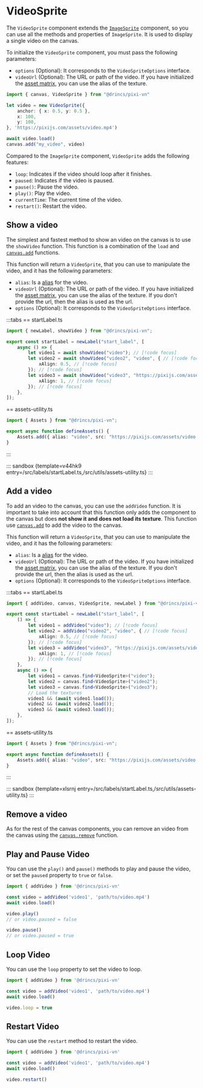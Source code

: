 # VideoSprite

The `VideoSprite` component extends the [`ImageSprite`](/start/canvas-images.md) component, so you can use all the methods and properties of `ImageSprite`. It is used to display a single video on the canvas.

To initialize the `VideoSprite` component, you must pass the following parameters:

* `options` (Optional): It corresponds to the `VideoSpriteOptions` interface.
* `videoUrl` (Optional): The URL or path of the video. If you have initialized the [asset matrix](/start/assets-management.md#initialize-the-asset-matrix-at-project-start), you can use the alias of the texture.

```ts
import { canvas, VideoSprite } from "@drincs/pixi-vn"

let video = new VideoSprite({
    anchor: { x: 0.5, y: 0.5 },
    x: 100,
    y: 100,
}, 'https://pixijs.com/assets/video.mp4')

await video.load()
canvas.add("my_video", video)
```

Compared to the `ImageSprite` component, `VideoSprite` adds the following features:

* `loop`: Indicates if the video should loop after it finishes.
* `paused`: Indicates if the video is paused.
* `pause()`: Pause the video.
* `play()`: Play the video.
* `currentTime`: The current time of the video.
* `restart()`: Restart the video.

## Show a video

The simplest and fastest method to show an video on the canvas is to use the `showVideo` function. This function is a combination of the `load` and [`canvas.add`](/start/canvas-functions.md#add-canvas-components) functions.

This function will return a `VideoSprite`, that you can use to manipulate the video, and it has the following parameters:

* `alias`: Is a [alias](/start/canvas-alias.md) for the video.
* `videoUrl` (Optional): The URL or path of the video. If you have initialized the [asset matrix](/start/assets-management.md#initialize-the-asset-matrix-at-project-start), you can use the alias of the texture. If you don't provide the url, then the alias is used as the url.
* `options` (Optional): It corresponds to the `VideoSpriteOptions` interface.

:::tabs
== startLabel.ts

```ts
import { newLabel, showVideo } from "@drincs/pixi-vn";

export const startLabel = newLabel("start_label", [
    async () => {
        let video1 = await showVideo("video"); // [!code focus]
        let video2 = await showVideo("video2", "video", { // [!code focus]
            xAlign: 0.5, // [!code focus]
        }); // [!code focus]
        let video3 = await showVideo("video3", "https://pixijs.com/assets/video.mp4", { // [!code focus]
            xAlign: 1, // [!code focus]
        }); // [!code focus]
    },
]);
```

== assets-utility.ts

```ts
import { Assets } from "@drincs/pixi-vn";

export async function defineAssets() {
    Assets.add({ alias: "video", src: "https://pixijs.com/assets/video.mp4" });
}
```

:::

::: sandbox {template=v44hk9 entry=/src/labels/startLabel.ts,/src/utils/assets-utility.ts}
:::

## Add a video

To add an video to the canvas, you can use the `addVideo` function. It is important to take into account that this function only adds the component to the canvas but does **not show it and does not load its texture**. This function use [`canvas.add`](/start/canvas-functions.md#add-canvas-components) to add the video to the canvas.

This function will return a `VideoSprite`, that you can use to manipulate the video, and it has the following parameters:

* `alias`: Is a [alias](/start/canvas-alias.md) for the video.
* `videoUrl` (Optional): The URL or path of the video. If you have initialized the [asset matrix](/start/assets-management.md#initialize-the-asset-matrix-at-project-start), you can use the alias of the texture. If you don't provide the url, then the alias is used as the url.
* `options` (Optional): It corresponds to the `VideoSpriteOptions` interface.

:::tabs
== startLabel.ts

```ts
import { addVideo, canvas, VideoSprite, newLabel } from "@drincs/pixi-vn";

export const startLabel = newLabel("start_label", [
    () => {
        let video1 = addVideo("video"); // [!code focus]
        let video2 = addVideo("video2", "video", { // [!code focus]
            xAlign: 0.5, // [!code focus]
        }); // [!code focus]
        let video3 = addVideo("video3", "https://pixijs.com/assets/video.mp4", { // [!code focus]
            xAlign: 1, // [!code focus]
        }); // [!code focus]
    },
    async () => {
        let video1 = canvas.find<VideoSprite>("video");
        let video2 = canvas.find<VideoSprite>("video2");
        let video3 = canvas.find<VideoSprite>("video3");
        // Load the textures
        video1 && (await video1.load());
        video2 && (await video2.load());
        video3 && (await video3.load());
    },
]);
```

== assets-utility.ts

```ts
import { Assets } from "@drincs/pixi-vn";

export async function defineAssets() {
    Assets.add({ alias: "video", src: "https://pixijs.com/assets/video.mp4" });
}
```

:::

::: sandbox {template=xlsrnj entry=/src/labels/startLabel.ts,/src/utils/assets-utility.ts}
:::

## Remove a video

As for the rest of the canvas components, you can remove an video from the canvas using the [`canvas.remove`](/start/canvas-functions#remove-canvas-components) function.

## Play and Pause Video

You can use the `play()` and `pause()` methods to play and pause the video, or set the `paused` property to `true` or `false`.

```typescript
import { addVideo } from '@drincs/pixi-vn'

const video = addVideo('video1', 'path/to/video.mp4')
await video.load()

video.play()
// or video.paused = false

video.pause()
// or video.paused = true
```

## Loop Video

You can use the `loop` property to set the video to loop.

```typescript
import { addVideo } from '@drincs/pixi-vn'

const video = addVideo('video1', 'path/to/video.mp4')
await video.load()

video.loop = true
```

## Restart Video

You can use the `restart` method to restart the video.

```typescript
import { addVideo } from '@drincs/pixi-vn'

const video = addVideo('video1', 'path/to/video.mp4')
await video.load()

video.restart()
```
